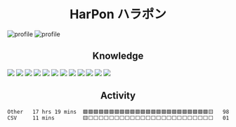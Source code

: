 <h1 align="center">HarPon ハラポン</h1>

<img src="https://github-readme-stats.vercel.app/api?username=HaradaTakayuki&show_icons=true&theme=tokyonight&card_width=300" alt="profile">
<img src="https://github-readme-stats.vercel.app/api/top-langs/?username=HaradaTakayuki&layout=compact&theme=tokyonight" alt="profile">

<h2 align="center">Knowledge</h2>

[<img src="https://img.shields.io/badge/-Node.js-339933.svg?logo=nodedotjs&style=for-the-badge&labelColor=000000">](https://nodejs.org/)
[<img src="https://img.shields.io/badge/-next.js-000000.svg?logo=next.js&style=for-the-badge&labelColor=000000">](https://nextjs.org/)
[<img src="https://img.shields.io/badge/-react-61DAFB.svg?logo=react&style=for-the-badge&labelColor=000000">](https://react.dev/)
[<img src="https://img.shields.io/badge/-TypeScript-3178C6.svg?logo=typescript&style=for-the-badge&labelColor=000000">](https://www.typescriptlang.org/)
[<img src="https://img.shields.io/badge/-JavaScript-F7DF1E.svg?logo=javascript&style=for-the-badge&labelColor=000000">](https://ecma-international.org/publications-and-standards/standards/ecma-262/)
[<img src="https://img.shields.io/badge/-Python-3776AB.svg?logo=python&style=for-the-badge&labelColor=000000">](https://www.python.org/)
[<img src="https://img.shields.io/badge/-nginx-009639.svg?logo=nginx&style=for-the-badge&labelColor=000000">](https://nginx.org/)
[<img src="https://img.shields.io/badge/-docker-2496ED.svg?logo=docker&style=for-the-badge&labelColor=000000">](https://www.docker.com/)
[<img src="https://img.shields.io/badge/-Linux-FCC624.svg?logo=linux&style=for-the-badge&labelColor=000000">](https://kernel.org/)
[<img src="https://img.shields.io/badge/-AWS-232F3E.svg?logo=amazonaws&style=for-the-badge&labelColor=000000">](https://aws.amazon.com/)
[<img src="https://img.shields.io/badge/-Git-F05032.svg?logo=git&style=for-the-badge&labelColor=000000">](https://git-scm.com/)
[<img src="https://img.shields.io/badge/-visual%20studio%20code-007ACC.svg?logo=visualstudiocode&style=for-the-badge&labelColor=000000">](https://code.visualstudio.com/)

<h2 align="center">Activity</h2>
<!--START_SECTION:waka-->

```txt
Other   17 hrs 19 mins  🟩🟩🟩🟩🟩🟩🟩🟩🟩🟩🟩🟩🟩🟩🟩🟩🟩🟩🟩🟩🟩🟩🟩🟩🟨   98.90 %
CSV     11 mins         🟨⬜⬜⬜⬜⬜⬜⬜⬜⬜⬜⬜⬜⬜⬜⬜⬜⬜⬜⬜⬜⬜⬜⬜⬜   01.10 %
```

<!--END_SECTION:waka-->
